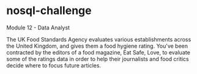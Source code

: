 # nosql-challenge
Module 12 - Data Analyst 

The UK Food Standards Agency evaluates various establishments across 
the United Kingdom, and gives them a food hygiene rating. You've been 
contracted by the editors of a food magazine, Eat Safe, Love, to evaluate 
some of the ratings data in order to help their journalists and food critics 
decide where to focus future articles.


